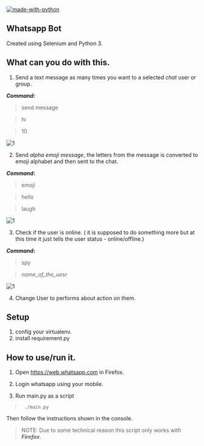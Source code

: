 [![made-with-python](https://img.shields.io/badge/Made%20with-Python-1f425f.svg)](https://www.python.org/)

## Whatsapp Bot
Created using Selenium and Python 3.

## What can you do with this.
1. Send a text message as many times you want to a selected *chat* user or group.

***Command:***

> send message

> hi

> 10

![1](https://imgur.com/H24keRc.png)


2. Send _alpha emoji message_, the letters from the message is converted to emoji alphabet and then sent to the chat.

***Command:***

> emoji

> hello

> laugh

![1](https://imgur.com/fulmGwd.png)

3. Check if the user is online. ( it is supposed to do something more but at this time it just tells the user status - online/offline.)

***Command:***

> spy

> _name_of_the_uesr_

![1](https://imgur.com/NVBc7vv.png)

4. Change User to performs about action on them.


## Setup
1. config your virtualenv.
2. install requirement.py


## How to use/run it.
1. Open https://web.whatsapp.com in Firefox.

2. Login whatsapp using your mobile.

3. Run main.py as a script 
> ` ./main.py`

Then follow the instructions shown in the console. 

> NOTE: Due to some technical reason this script only works with ***Firefox***.
